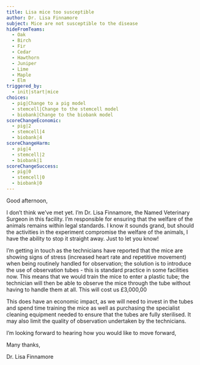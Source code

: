 ```yaml
---
title: Lisa mice too susceptible
author: Dr. Lisa Finnamore
subject: Mice are not susceptible to the disease
hideFromTeams:
  - Oak
  - Birch
  - Fir
  - Cedar
  - Hawthorn
  - Juniper
  - Lime
  - Maple
  - Elm
triggered_by:
  - init|start|mice
choices:
  - pig|Change to a pig model
  - stemcell|Change to the stemcell model
  - biobank|Change to the biobank model
scoreChangeEconomic:
  - pig|2
  - stemcell|4
  - biobank|4
scoreChangeHarm:
  - pig|4
  - stemcell|2
  - biobank|1
scoreChangeSuccess:
  - pig|0
  - stemcell|0
  - biobank|0
---
```


Good afternoon,

I don’t think we’ve met yet. I’m Dr. Lisa Finnamore, the Named Veterinary Surgeon in this facility. I’m responsible for ensuring that the welfare of the animals remains within legal standards. I know it sounds grand, but should the activities in the experiment compromise the welfare of the animals, I have the ability to stop it straight away. Just to let you know!

I’m getting in touch as the technicians have reported that the mice are showing signs of stress (increased heart rate and repetitive movement) when being routinely handled for observation; the solution is to introduce the use of observation tubes - this is standard practice in some facilities now. This means that we would train the mice to enter a plastic tube; the technician will then be able to observe the mice through the tube without having to handle them at all. This will cost us £3,000,00

This does have an economic impact, as we will need to invest in the tubes and spend time training the mice as well as purchasing the specialist cleaning equipment needed to ensure that the tubes are fully sterilised. It may also limit the quality of observation undertaken by the technicians.

I’m looking forward to hearing how you would like to move forward,

Many thanks,

Dr. Lisa Finnamore
